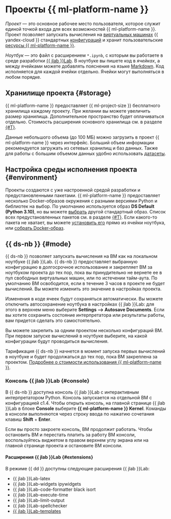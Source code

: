 # Проекты {{ ml-platform-name }}

_Проект_ — это основное рабочее место пользователя, которое служит единой точкой входа для всех возможностей {{ ml-platform-name }}. Проект позволяет запускать вычисления на [виртуальных машинах](../../glossary/vm.md) {{ yandex-cloud }} стандартных [конфигураций](configurations.md) и хранит пользовательские [ресурсы {{ ml-platform-name }}](resources.md).

_Ноутбук_ — это файл с расширением `*.ipynb`, с которым вы работаете в среде разработки [{{ jlab }}Lab](https://jupyter.org/). В ноутбуке вы пишете код в _ячейках_, а между ячейками можете добавлять пояснения на языке [Markdown](https://jupyter-notebook.readthedocs.io/en/stable/examples/Notebook/Working%20With%20Markdown%20Cells.html). Код исполняется для каждой ячейки отдельно. Ячейки могут выполняться в любом порядке.

## Хранилище проекта {#storage}

{{ ml-platform-name }} предоставляет {{ ml-project-size }} бесплатного хранилища каждому проекту. При желании вы можете увеличить размер хранилища. Дополнительное пространство будет оплачиваться отдельно. Стоимость расширения основного хранилища см. в разделе [{#T}](../pricing.md).

Данные небольшого объема (до 100 МБ) можно загрузить в проект {{ ml-platform-name }} через интерфейс. Больший объем информации рекомендуется загружать из сетевых хранилищ и баз данных. Также для работы с большим объемом данных удобно использовать [датасеты](dataset.md).

## Настройка среды исполнения проекта {#environment}

Проекты создаются с уже настроенной средой разработки и предустановленными пакетами. {{ ml-platform-name }} предоставляет несколько Docker-образов окружения с разными версиями Python и библиотек на выбор. По умолчанию используется образ **DS Default (Python 3.10)**, но вы можете [выбрать](../operations/projects/python-version.md) другой стандартный образ. Список всех предустановленных пакетов см. в разделе [{#T}](preinstalled-packages.md). Если какого-то пакета не хватает, вы можете [установить его](../operations/projects/install-dependencies.md) прямо из ячейки ноутбука, или [собрать Docker-образ](../operations/user-images.md).

## {{ ds-nb }} {#mode}

{{ ds-nb }} позволяет запускать вычисления на ВМ как на локальном ноутбуке {{ jlab }}Lab. {{ ds-nb }} предоставляет выбранную конфигурацию в долгосрочное использование и закрепляет ВМ за ноутбуком проекта до тех пор, пока вы принудительно не вернете ее в пул свободных виртуальных машин, или по истечении тайм-аута. По умолчанию ВМ освободится, если в течение 3 часов в проекте не будет вычислений. Вы можете изменить это значение в настройках проекта.

Изменения в коде ячеек будут сохраняться автоматически. Вы можете отключить автосохранение ноутбука в настройках {{ jlab }}Lab: для этого в верхнем меню выберите **Settings ⟶ Autosave Documents**. Если вы хотите сохранить состояние интерпретатора или результаты работы, вам придется сделать это самостоятельно. 

Вы можете закрепить за одним проектом несколько конфигураций ВМ. При первом запуске вычислений в ноутбуке выберите, на какой конфигурации будут проводиться вычисления.

Тарификация {{ ds-nb }} начнется в момент запуска первых вычислений в ноутбуке и будет продолжаться до тех пор, пока ВМ закреплена за проектом. [Подробнее о стоимости использования {{ ml-platform-name }}](../pricing.md).

### Консоль {{ jlab }}Lab {#console}

В {{ ds-nb }} доступна консоль {{ jlab }}Lab с интерактивным интерпретатором Python. Консоль запускается на отдельной ВМ с конфигурацией c1.4. Чтобы открыть консоль, на главной странице {{ jlab }}Lab в блоке **Console** выберите **{{ ml-platform-name }} Kernel**. Команды в консоли выполняются через строку ввода по нажатию сочетания клавиш **Shift** + **Enter**.

Если вы просто закроете консоль, ВМ продолжит работать. Чтобы остановить ВМ и перестать платить за работу ВМ консоли, воспользуйтесь виджетом в правом верхнем углу экрана или на главной странице проекта и остановите ВМ консоли.

#### Расширения {{ jlab }}Lab {#extensions}

В режиме {{ dd }} доступны следующие расширения {{ jlab }}Lab:

* {{ jlab }}Lab-latex
* {{ jlab }}Lab-widgets ipywidgets
* {{ jlab }}Lab-code-formatter black isort
* {{ jlab }}Lab-execute-time
* {{ jlab }}Lab-limit-output
* {{ jlab }}Lab-spellchecker
* [{{ jlab }}Lab-templates](../operations/projects/templates.md)
